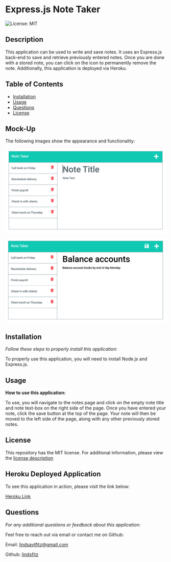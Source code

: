 # Express.js Note Taker

  ![License: MIT](https://img.shields.io/badge/License-MIT-yellow.svg)

  ## Description
 This application can be used to write and save notes. It uses an Express.js back-end to save and retrieve previously entered notes. Once you are done with a stored note, you can click on the icon to permanently remove the note. Additionally, this application is deployed via Heroku. 


  ## Table of Contents 
  * [Installation](#installation)
  * [Usage](#usage)
  * [Questions](#questions)
  * [License](#license)

  ## Mock-Up

  The following images show the appearance and functionality:

![Existing notes are listed in the left-hand column with empty fields on the right-hand side for the new note’s title and text.](./Assets/11-express-homework-demo-01.png)

![Note titled “Balance accounts” reads, “Balance account books by end of day Monday,” with other notes listed on the left.](./Assets/11-express-homework-demo-02.png)  
  
  ## Installation

  *Follow these steps to properly install this application:*

  To properly use this application, you will need to install Node.js and Express.js.

  ## Usage

  **How to use this application:**

  To use, you will navigate to the notes page and click on the empty note title and note text-box on the right side of the page. Once you have entered your note, click the save button at the top of the page. Your note will then be moved to the left side of the page, along with any other previously stored notes.

  ## License

  This repository has the MIT license. 
    For additional information, please view the [license description](https://opensource.org/licenses/MIT)
      

  ## Heroku Deployed Application

  To see this application in action, please visit the link below:

  [Heroku Link](https://lindsfitznotetaker.herokuapp.com/)

  ## Questions

  *For any additional questions or feedback about this application:*

  Feel free to reach out via email or contact me on Github:

  Email:
  [lindsaytfitz@gmail.com](mailto:lindsaytfitz@gmail.com)

  Github:
  [lindsfitz](https://github.com/lindsfitz)
